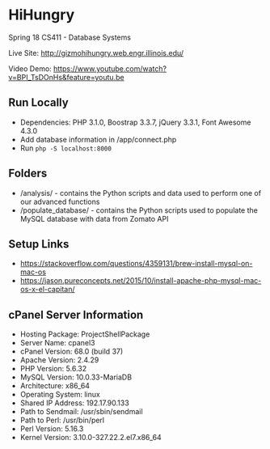 # HiHungry
Spring 18 CS411 - Database Systems

Live Site: http://gizmohihungry.web.engr.illinois.edu/

Video Demo: https://www.youtube.com/watch?v=BPI_TsDOnHs&feature=youtu.be

## Run Locally
- Dependencies: PHP 3.1.0, Boostrap 3.3.7, jQuery 3.3.1, Font Awesome 4.3.0
- Add database information in /app/connect.php
- Run `php -S localhost:8000`

## Folders
- /analysis/ - contains the Python scripts and data used to perform one of our advanced functions
- /populate_database/ - contains the Python scripts used to populate the MySQL database with data from Zomato API

## Setup Links
- https://stackoverflow.com/questions/4359131/brew-install-mysql-on-mac-os
- https://jason.pureconcepts.net/2015/10/install-apache-php-mysql-mac-os-x-el-capitan/

## cPanel Server Information
- Hosting Package: ProjectShellPackage
- Server Name:	cpanel3
- cPanel Version:	68.0 (build 37)
- Apache Version:	2.4.29
- PHP Version:	5.6.32
- MySQL Version:	10.0.33-MariaDB
- Architecture:	x86_64
- Operating System:	linux
- Shared IP Address:	192.17.90.133
- Path to Sendmail:	/usr/sbin/sendmail
- Path to Perl:	/usr/bin/perl
- Perl Version:	5.16.3
- Kernel Version:	3.10.0-327.22.2.el7.x86_64
